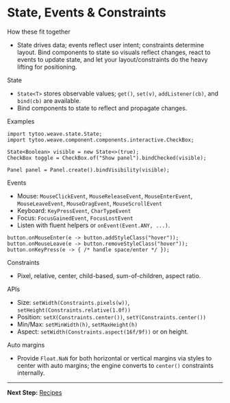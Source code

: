 # State, Events & Constraints

How these fit together
- State drives data; events reflect user intent; constraints determine layout. Bind components to state so visuals reflect changes, react to events to update state, and let your layout/constraints do the heavy lifting for positioning.

State
- `State<T>` stores observable values; `get()`, `set(v)`, `addListener(cb)`, and `bind(cb)` are available.
- Bind components to state to reflect and propagate changes.

Examples

```
import tytoo.weave.state.State;
import tytoo.weave.component.components.interactive.CheckBox;

State<Boolean> visible = new State<>(true);
CheckBox toggle = CheckBox.of("Show panel").bindChecked(visible);

Panel panel = Panel.create().bindVisibility(visible);
```

Events
- Mouse: `MouseClickEvent`, `MouseReleaseEvent`, `MouseEnterEvent`, `MouseLeaveEvent`, `MouseDragEvent`, `MouseScrollEvent`
- Keyboard: `KeyPressEvent`, `CharTypeEvent`
- Focus: `FocusGainedEvent`, `FocusLostEvent`
- Listen with fluent helpers or `onEvent(Event.ANY, ...)`.

```
button.onMouseEnter(e -> button.addStyleClass("hover"));
button.onMouseLeave(e -> button.removeStyleClass("hover"));
button.onKeyPress(e -> { /* handle space/enter */ });
```

Constraints
- Pixel, relative, center, child-based, sum-of-children, aspect ratio.

APIs
- Size: `setWidth(Constraints.pixels(w))`, `setHeight(Constraints.relative(1.0f))`
- Position: `setX(Constraints.center())`, `setY(Constraints.center())`
- Min/Max: `setMinWidth(h)`, `setMaxHeight(h)`
- Aspect: `setWidth(Constraints.aspect(16f/9f))` or on height.

Auto margins
- Provide `Float.NaN` for both horizontal or vertical margins via styles to center with auto margins; the engine converts to `center()` constraints internally.

---

**Next Step:** [Recipes](https://github.com/trethore/Weave/blob/main/docs/recipes.md)
